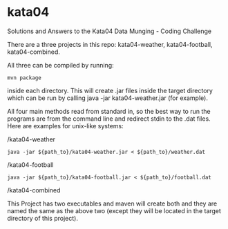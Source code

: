 # kata04
Solutions and Answers to the Kata04 Data Munging - Coding Challenge

There are a three projects in this repo: kata04-weather, kata04-football, 
kata04-combined.

All three can be compiled by running:

```
mvn package
```

inside each directory. This 
will create .jar files inside the target directory which can be run by calling
java -jar kata04-weather.jar (for example).

All four main methods read from standard in, so the best way to run the
programs are from the command line and redirect stdin to the .dat files. Here
are examples for unix-like systems:

/kata04-weather

```
java -jar ${path_to}/kata04-weather.jar < ${path_to}/weather.dat
```

/kata04-football

```
java -jar ${path_to}/kata04-football.jar < ${path_to}/football.dat
```

/kata04-combined

This Project has two executables and maven will create both and they are named 
the same as the above two (except they will be located in the target directory 
of this project).
